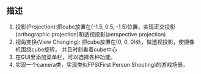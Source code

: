 ## 描述
1. 投影(Projection):把cube放置在(-1.5, 0.5, -1.5)位置，实现正交投影(orthographic projection)和透视投影(perspective projection)   
2. 视角变换(View Changing): 把cube放置在(0, 0, 0)处，做透视投影，使摄像机围绕cube旋转， 并且时刻看着cube中心  
3. 在GUI里添加菜单栏，可以选择各种功能。   
4. 实现一个camera类，实现类似FPS(First Person Shooting)的游戏场景。
